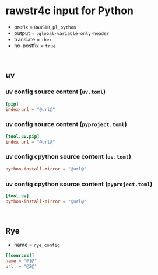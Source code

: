 <!-- -----------------------------------------------------------
 ! SPDX-License-Identifier: GPL-3.0-or-later
 ! -------------------------------------------------------------
 ! Config Type   : rawstr4c (Markdown)
 ! Config Authors: Aoran Zeng <ccmywish@qq.com>
 !               | happy game <happygame1024@gmail.com>
 ! Contributors  :  Nil Null  <nil@null.org>
 ! Created On    : <2025-07-14>
 ! Last Modified : <2025-08-09>
 ! ---------------------------------------------------------- -->

# rawstr4c input for Python

- prefix = `RAWSTR_pl_python`
- output = `:global-variable-only-header`
- translate = `:hex`
- no-postfix = `true`

<br>



## uv

### uv config source content (`uv.toml`)

```toml
[pip]
index-url = "@url@"
```

### uv config source content (`pyproject.toml`)

```toml
[tool.uv.pip]
index-url = "@url@"
```

### uv config cpython source content (`uv.toml`)

```toml
python-install-mirror = "@url@"
```

### uv config cpython source content (`pyproject.toml`)

```toml
[tool.uv]
python-install-mirror = "@url@"
```

<br>

## Rye

- name = `rye_config`

```toml
[[sources]]
name = "@1@"
url  = "@2@"
```
